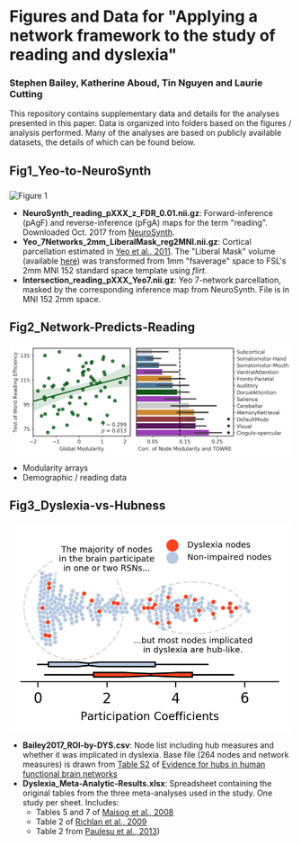 # Figures and Data for "Applying a network framework to the study of reading and dyslexia"
### Stephen Bailey, Katherine Aboud, Tin Nguyen and Laurie Cutting

This repository contains supplementary data and details for the analyses presented in this paper. Data is organized into folders based on the figures / analysis performed. Many of the analyses are based on publicly available datasets, the details of which can be found below. 

## Fig1_Yeo-to-NeuroSynth

<img src="img/fig1_networks.png" alt="Figure 1" width="600px" align="middle">

- **NeuroSynth_reading_pXXX_z_FDR_0.01.nii.gz**: Forward-inference (pAgF) and reverse-inference (pFgA) maps for the term "reading". Downloaded Oct. 2017 from [NeuroSynth](http://neurosynth.org/analyses/terms/reading/).  
- **Yeo_7Networks_2mm_LiberalMask_reg2MNI.nii.gz**: Cortical parcellation estimated in [Yeo et al., 2011](https://www.ncbi.nlm.nih.gov/pmc/articles/PMC3174820/). The "Liberal Mask" volume (available [here](https://surfer.nmr.mgh.harvard.edu/fswiki/CorticalParcellation_Yeo2011)) was transformed from 1mm "fsaverage" space to FSL's 2mm MNI 152 standard space template using *flirt*. 
- **Intersection_reading_pXXX_Yeo7.nii.gz**: Yeo 7-network parcellation, masked by the corresponding inference map from NeuroSynth. File is in MNI 152 2mm space.

## Fig2_Network-Predicts-Reading

<img src="img/fig2_modularity.png" alt="Figure 2" width="600px"  align="middle">

- Modularity arrays
- Demographic / reading data

## Fig3_Dyslexia-vs-Hubness

<img src="img/fig3_dyslexia.png" alt="Figure 3" width="500px"  align="middle">

- **Bailey2017_ROI-by-DYS.csv**: Node list including hub measures and whether it was implicated in dyslexia. Base file (264 nodes and network measures) is drawn from [Table S2](https://www.ncbi.nlm.nih.gov/pmc/articles/PMC3838673/#SMtitle) of [Evidence for hubs in human functional brain networks](https://dx.doi.org/10.1016%2Fj.neuron.2013.07.035)
- **Dyslexia_Meta-Analytic-Results.xlsx**: Spreadsheet containing the original tables from the three meta-analyses used in the study. One study per sheet. Includes:
	- Tables 5 and 7 of [Maisog et al., 2008](http://onlinelibrary.wiley.com/doi/10.1196/annals.1416.024/full)
	- Table 2 of [Richlan et al., 2009](http://onlinelibrary.wiley.com/doi/10.1002/hbm.20752/full)
	- Table 2 from [Paulesu et al., 2013](https://www.ncbi.nlm.nih.gov/pmc/articles/PMC4227573/))
